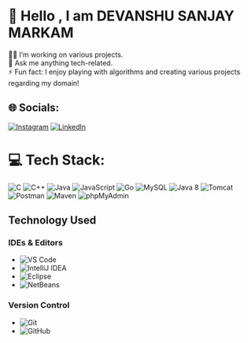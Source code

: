 # 💫 Hello , I am DEVANSHU SANJAY MARKAM
👨‍💻 I’m working on various projects.<br>💬 Ask me anything tech-related.<br>⚡ Fun fact: I enjoy playing with algorithms and creating various projects regarding my domain!<br>


## 🌐 Socials:
[![Instagram](https://img.shields.io/badge/Instagram-%23E4405F.svg?logo=Instagram&logoColor=white)](https://instagram.com/dev._markam) [![LinkedIn](https://img.shields.io/badge/LinkedIn-%230077B5.svg?logo=linkedin&logoColor=white)](https://linkedin.com/in/www.linkedin.com/in/devanshumarkam) 

# 💻 Tech Stack:
![C](https://img.shields.io/badge/c-%2300599C.svg?style=for-the-badge&logo=c&logoColor=white) ![C++](https://img.shields.io/badge/c++-%2300599C.svg?style=for-the-badge&logo=c%2B%2B&logoColor=white) ![Java](https://img.shields.io/badge/java-%23ED8B00.svg?style=for-the-badge&logo=openjdk&logoColor=white) ![JavaScript](https://img.shields.io/badge/javascript-%23323330.svg?style=for-the-badge&logo=javascript&logoColor=%23F7DF1E) ![Go](https://img.shields.io/badge/go-%2300ADD8.svg?style=for-the-badge&logo=go&logoColor=white)
![MySQL](https://img.shields.io/badge/mysql-4479A1.svg?style=for-the-badge&logo=mysql&logoColor=white)
![Java 8](https://img.shields.io/badge/java-8-red.svg?style=for-the-badge&logo=java&logoColor=white )
![Tomcat](https://img.shields.io/badge/Tomcat-9.x-blue.svg?style=for-the-badge&logo=apache-tomcat&logoColor=white )
![Postman](https://img.shields.io/badge/Postman-v10-orange.svg?style=for-the-badge&logo=postman&logoColor=white )
![Maven](https://img.shields.io/badge/Maven-3.x-brightgreen.svg?style=for-the-badge&logo=apachemaven&logoColor=white )
![phpMyAdmin](https://img.shields.io/badge/phpMyAdmin-5.x-yellow.svg?style=for-the-badge&logo=phpmyadmin&logoColor=white )

## Technology Used

### IDEs & Editors
- ![VS Code](https://img.shields.io/badge/Visual_Studio_Code-2023-blue?style=for-the-badge&logo=visualstudiocode&logoColor=white )
- ![IntelliJ IDEA](https://img.shields.io/badge/IntelliJ_IDEA-2023-blue?style=for-the-badge&logo=intellijidea&logoColor=white )
- ![Eclipse](https://img.shields.io/badge/Eclipse-2023-orange?style=for-the-badge&logo=eclipseide&logoColor=white )
- ![NetBeans](https://img.shields.io/badge/NetBeans-2023-green?style=for-the-badge&logo=netbeans&logoColor=white )

### Version Control
- ![Git](https://img.shields.io/badge/Git-2.40-red?style=for-the-badge&logo=git&logoColor=white )
- ![GitHub](https://img.shields.io/badge/GitHub-2023-black?style=for-the-badge&logo=github&logoColor=white )
<!-- Proudly created with GPRM ( https://gprm.itsvg.in ) -->

